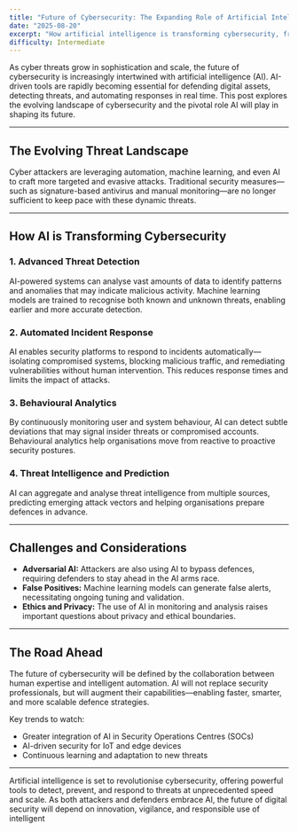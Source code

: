 ```yaml
---
title: "Future of Cybersecurity: The Expanding Role of Artificial Intelligence [Thoughts]"
date: "2025-08-20"
excerpt: "How artificial intelligence is transforming cybersecurity, from threat detection to automated response, and what the future holds for digital defence."
difficulty: Intermediate
---
```


As cyber threats grow in sophistication and scale, the future of cybersecurity is increasingly intertwined with artificial intelligence (AI). AI-driven tools are rapidly becoming essential for defending digital assets, detecting threats, and automating responses in real time. This post explores the evolving landscape of cybersecurity and the pivotal role AI will play in shaping its future.

---

## The Evolving Threat Landscape

Cyber attackers are leveraging automation, machine learning, and even AI to craft more targeted and evasive attacks. Traditional security measures—such as signature-based antivirus and manual monitoring—are no longer sufficient to keep pace with these dynamic threats.

---

## How AI is Transforming Cybersecurity

### 1. Advanced Threat Detection

AI-powered systems can analyse vast amounts of data to identify patterns and anomalies that may indicate malicious activity. Machine learning models are trained to recognise both known and unknown threats, enabling earlier and more accurate detection.

### 2. Automated Incident Response

AI enables security platforms to respond to incidents automatically—isolating compromised systems, blocking malicious traffic, and remediating vulnerabilities without human intervention. This reduces response times and limits the impact of attacks.

### 3. Behavioural Analytics

By continuously monitoring user and system behaviour, AI can detect subtle deviations that may signal insider threats or compromised accounts. Behavioural analytics help organisations move from reactive to proactive security postures.

### 4. Threat Intelligence and Prediction

AI can aggregate and analyse threat intelligence from multiple sources, predicting emerging attack vectors and helping organisations prepare defences in advance.

---

## Challenges and Considerations

- **Adversarial AI:** Attackers are also using AI to bypass defences, requiring defenders to stay ahead in the AI arms race.
- **False Positives:** Machine learning models can generate false alerts, necessitating ongoing tuning and validation.
- **Ethics and Privacy:** The use of AI in monitoring and analysis raises important questions about privacy and ethical boundaries.

---

## The Road Ahead

The future of cybersecurity will be defined by the collaboration between human expertise and intelligent automation. AI will not replace security professionals, but will augment their capabilities—enabling faster, smarter, and more scalable defence strategies.

Key trends to watch:
- Greater integration of AI in Security Operations Centres (SOCs)
- AI-driven security for IoT and edge devices
- Continuous learning and adaptation to new threats

---

Artificial intelligence is set to revolutionise cybersecurity, offering powerful tools to detect, prevent, and respond to threats at unprecedented speed and scale. As both attackers and defenders embrace AI, the future of digital security will depend on innovation, vigilance, and responsible use of intelligent